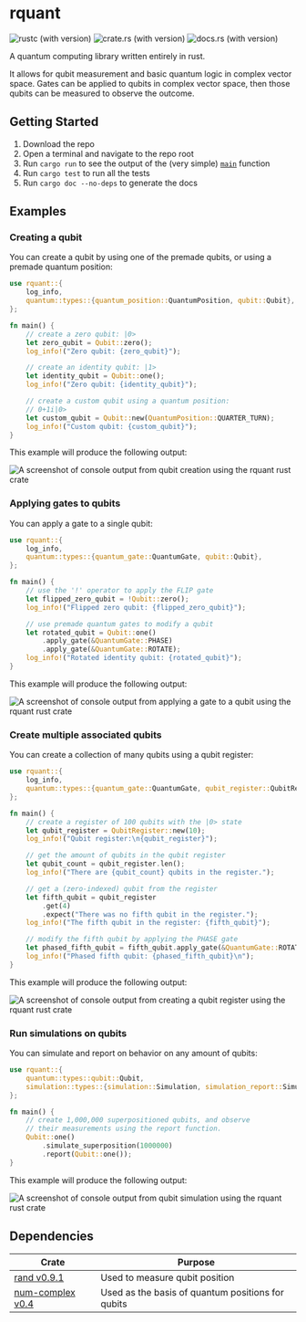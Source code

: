 # rquant
![rustc (with version)](https://img.shields.io/badge/rustc-1.56.0+-blue?style=for-the-badge&logo=rust) ![crate.rs (with version)](https://img.shields.io/crates/v/rquant?style=for-the-badge&logo=hackthebox&logoColor=white) ![docs.rs (with version)](https://img.shields.io/docsrs/rquant/latest?style=for-the-badge&logo=rust)

A quantum computing library written entirely in rust.

It allows for qubit measurement and basic quantum logic in complex vector space. Gates can be applied to qubits in complex vector space, then those qubits can be measured to observe the outcome.

## Getting Started
1. Download the repo
1. Open a terminal and navigate to the repo root
1. Run `cargo run` to see the output of the (very simple) [`main`](src/main.rs) function
1. Run `cargo test` to run all the tests
1. Run `cargo doc --no-deps` to generate the docs

## Examples
### Creating a qubit
You can create a qubit by using one of the premade qubits, or using a premade quantum position:
```rust
use rquant::{
    log_info,
    quantum::types::{quantum_position::QuantumPosition, qubit::Qubit},
};

fn main() {
    // create a zero qubit: |0>
    let zero_qubit = Qubit::zero();
    log_info!("Zero qubit: {zero_qubit}");

    // create an identity qubit: |1>
    let identity_qubit = Qubit::one();
    log_info!("Zero qubit: {identity_qubit}");

    // create a custom qubit using a quantum position:
    // 0+1i|0>
    let custom_qubit = Qubit::new(QuantumPosition::QUARTER_TURN);
    log_info!("Custom qubit: {custom_qubit}");
}
```

This example will produce the following output:

![A screenshot of console output from qubit creation using the rquant rust crate](https://raw.githubusercontent.com/evangipson/rquant/blob/main/assets/first-example-output.png?raw=true)

### Applying gates to qubits
You can apply a gate to a single qubit:
```rust
use rquant::{
    log_info,
    quantum::types::{quantum_gate::QuantumGate, qubit::Qubit},
};

fn main() {
    // use the '!' operator to apply the FLIP gate
    let flipped_zero_qubit = !Qubit::zero();
    log_info!("Flipped zero qubit: {flipped_zero_qubit}");

    // use premade quantum gates to modify a qubit
    let rotated_qubit = Qubit::one()
        .apply_gate(&QuantumGate::PHASE)
        .apply_gate(&QuantumGate::ROTATE);
    log_info!("Rotated identity qubit: {rotated_qubit}");
}
```

This example will produce the following output:

![A screenshot of console output from applying a gate to a qubit using the rquant rust crate](https://raw.githubusercontent.com/evangipson/rquant/blob/main/assets/second-example-output.png?raw=true)

### Create multiple associated qubits
You can create a collection of many qubits using a qubit register:
```rust
use rquant::{
    log_info,
    quantum::types::{quantum_gate::QuantumGate, qubit_register::QubitRegister},
};

fn main() {
    // create a register of 100 qubits with the |0> state
    let qubit_register = QubitRegister::new(10);
    log_info!("Qubit register:\n{qubit_register}");

    // get the amount of qubits in the qubit register
    let qubit_count = qubit_register.len();
    log_info!("There are {qubit_count} qubits in the register.");

    // get a (zero-indexed) qubit from the register
    let fifth_qubit = qubit_register
        .get(4)
        .expect("There was no fifth qubit in the register.");
    log_info!("The fifth qubit in the register: {fifth_qubit}");

    // modify the fifth qubit by applying the PHASE gate
    let phased_fifth_qubit = fifth_qubit.apply_gate(&QuantumGate::ROTATE);
    log_info!("Phased fifth qubit: {phased_fifth_qubit}\n");
}
```

This example will produce the following output:

![A screenshot of console output from creating a qubit register using the rquant rust crate](https://raw.githubusercontent.com/evangipson/rquant/blob/main/assets/third-example-output.png?raw=true)

### Run simulations on qubits
You can simulate and report on behavior on any amount of qubits:
```rust
use rquant::{
    quantum::types::qubit::Qubit,
    simulation::types::{simulation::Simulation, simulation_report::SimulationReport},
};

fn main() {
    // create 1,000,000 superpositioned qubits, and observe
    // their measurements using the report function.
    Qubit::one()
        .simulate_superposition(1000000)
        .report(Qubit::one());
}
```

This example will produce the following output:

![A screenshot of console output from qubit simulation using the rquant rust crate](https://raw.githubusercontent.com/evangipson/rquant/blob/main/assets/fourth-example-output.png?raw=true)

## Dependencies
|Crate|Purpose|
|-|-|
|[rand v0.9.1](https://docs.rs/rand/0.9.1/rand/index.html)|Used to measure qubit position|
|[num-complex v0.4](https://docs.rs/num-complex/0.4.6/num_complex/index.html)|Used as the basis of quantum positions for qubits|